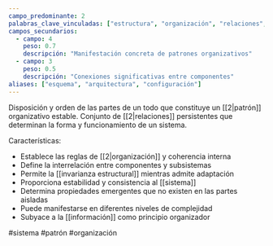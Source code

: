 ```yaml
---
campo_predominante: 2
palabras_clave_vinculadas: ["estructura", "organización", "relaciones", "patrón"]
campos_secundarios:
  - campo: 4
    peso: 0.7
    descripción: "Manifestación concreta de patrones organizativos"
  - campo: 3
    peso: 0.5
    descripción: "Conexiones significativas entre componentes"
aliases: ["esquema", "arquitectura", "configuración"]
---
```

Disposición y orden de las partes de un todo que constituye un [[2|patrón]] organizativo estable. Conjunto de [[2|relaciones]] persistentes que determinan la forma y funcionamiento de un sistema.

Características:
- Establece las reglas de [[2|organización]] y coherencia interna
- Define la interrelación entre componentes y subsistemas
- Permite la [[invarianza estructural]] mientras admite adaptación
- Proporciona estabilidad y consistencia al [[sistema]]
- Determina propiedades emergentes que no existen en las partes aisladas
- Puede manifestarse en diferentes niveles de complejidad
- Subyace a la [[información]] como principio organizador

#sistema #patrón #organización
